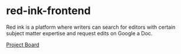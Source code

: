 # red-ink-frontend

Red ink is a platform where writers can search for editors with certain subject matter expertise and request edits on Google a Doc.

[Project Board](https://www.notion.so/ae18c13168bf48d1b46de7362bcd9d7f?v=f2758a96206a49e2a3974548d2580d6f)
